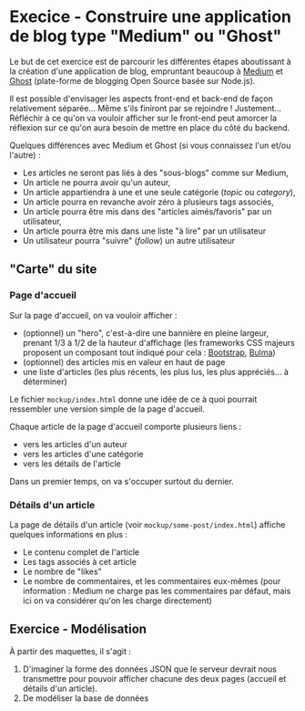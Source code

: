 # Execice - Construire une application de blog type "Medium" ou "Ghost"

Le but de cet exercice est de parcourir les différentes étapes aboutissant à la création d'une application de blog, empruntant beaucoup à [Medium](https://medium.com/) et [Ghost](https://demo.ghost.io/) (plate-forme de blogging Open Source basée sur Node.js).

Il est possible d'envisager les aspects front-end et back-end de façon relativement séparée... Même s'ils finiront par se rejoindre ! Justement... Réfléchir à ce qu'on va vouloir afficher sur le front-end peut amorcer la réflexion sur ce qu'on aura besoin de mettre en place du côté du backend.

Quelques différences avec Medium et Ghost (si vous connaissez l'un et/ou l'autre) :

* Les articles ne seront pas liés à des "sous-blogs" comme sur Medium,
* Un article ne pourra avoir qu'un auteur,
* Un article appartiendra à une et une seule catégorie (_topic_ ou _category_),
* Un article pourra en revanche avoir zéro à plusieurs tags associés,
* Un article pourra être mis dans des "articles aimés/favoris" par un utilisateur,
* Un article pourra être mis dans une liste "à lire" par un utilisateur
* Un utilisateur pourra "suivre" (_follow_) un autre utilisateur

## "Carte" du site

### Page d'accueil

Sur la page d'accueil, on va vouloir afficher :

* (optionnel) un "hero", c'est-à-dire une bannière en pleine largeur, prenant 1/3 à 1/2 de la hauteur d'affichage (les frameworks CSS majeurs proposent un composant tout indiqué pour cela : [Bootstrap](https://getbootstrap.com/docs/4.5/components/jumbotron/), [Bulma](https://bulma.io/documentation/layout/hero/))
* (optionnel) des articles mis en valeur en haut de page
* une liste d'articles (les plus récents, les plus lus, les plus appréciés... à déterminer)

Le fichier `mockup/index.html` donne une idée de ce à quoi pourrait ressembler une version simple de la page d'accueil.

Chaque article de la page d'accueil comporte plusieurs liens :

* vers les articles d'un auteur
* vers les articles d'une catégorie
* vers les détails de l'article

Dans un premier temps, on va s'occuper surtout du dernier.

### Détails d'un article

La page de détails d'un article (voir `mockup/some-post/index.html`) affiche quelques informations en plus :

* Le contenu complet de l'article
* Les tags associés à cet article
* Le nombre de "likes"
* Le nombre de commentaires, et les commentaires eux-mêmes (pour information : Medium ne charge pas les commentaires par défaut, mais ici on va considérer qu'on les charge directement)

## Exercice - Modélisation

À partir des maquettes, il s'agit :

1. D'imaginer la forme des données JSON que le serveur devrait nous transmettre pour pouvoir afficher chacune des deux pages (accueil et détails d'un article).
2. De modéliser la base de données